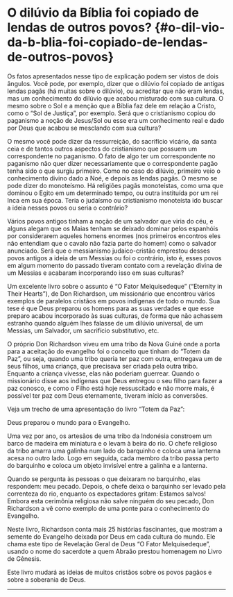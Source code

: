 # O dilúvio da Bíblia foi copiado de lendas de outros povos? {#o-dil-vio-da-b-blia-foi-copiado-de-lendas-de-outros-povos}

Os fatos apresentados nesse tipo de explicação podem ser vistos de dois ângulos. Você pode, por exemplo, dizer que o dilúvio foi copiado de antigas lendas pagãs (há muitas sobre o dilúvio), ou acreditar que não eram lendas, mas um conhecimento do dilúvio que acabou misturado com sua cultura. O mesmo sobre o Sol e a menção que a Bíblia faz dele em relação a Cristo, como o “Sol de Justiça”, por exemplo. Será que o cristianismo copiou do paganismo a noção de Jesus/Sol ou esse era um conhecimento real e dado por Deus que acabou se mesclando com sua cultura?

O mesmo você pode dizer da ressurreição, do sacrifício vicário, da santa ceia e de tantos outros aspectos do cristianismo que possuem um correspondente no paganismo. O fato de algo ter um correspondente no paganismo não quer dizer necessariamente que o correspondente pagão tenha sido o que surgiu primeiro. Como no caso do dilúvio, primeiro veio o conhecimento divino dado a Noé, e depois as lendas pagãs. O mesmo se pode dizer do monoteísmo. Há religiões pagãs monoteístas, como uma que dominou o Egito em um determinado tempo, ou outra instituída por um rei Inca em sua época. Teria o judaísmo ou cristianismo monoteísta ido buscar a ideia nesses povos ou seria o contrário?

Vários povos antigos tinham a noção de um salvador que viria do céu, e alguns alegam que os Maias tenham se deixado dominar pelos espanhóis por considerarem aqueles homens enormes (nos primeiros encontros eles não entendiam que o cavalo não fazia parte do homem) como o salvador anunciado. Será que o messianismo judaico-cristão emprestou desses povos antigos a ideia de um Messias ou foi o contrário, isto é, esses povos em algum momento do passado tiveram contato com a revelação divina de um Messias e acabaram incorporando isso em suas culturas?

Um excelente livro sobre o assunto é “O Fator Melquisedeque” (“Eternity in Their Hearts”), de Don Richardson, um missionário que encontrou vários exemplos de paralelos cristãos em povos indígenas de todo o mundo. Sua tese é que Deus preparou os homens para as suas verdades e que esse preparo acabou incorporado às suas culturas, de forma que não achassem estranho quando alguém lhes falasse de um dilúvio universal, de um Messias, um Salvador, um sacrifício substitutivo, etc.

O próprio Don Richardson viveu em uma tribo da Nova Guiné onde a porta para a aceitação do evangelho foi o conceito que tinham do “Totem da Paz”, ou seja, quando uma tribo queria ter paz com outra, entregava um de seus filhos, uma criança, que precisava ser criada pela outra tribo. Enquanto a criança vivesse, elas não poderiam guerrear. Quando o missionário disse aos indígenas que Deus entregou o seu filho para fazer a paz conosco, e como o Filho está hoje ressuscitado e não morre mais, é possível ter paz com Deus eternamente, tiveram início as conversões.

Veja um trecho de uma apresentação do livro “Totem da Paz”:

Deus preparou o mundo para o Evangelho.

Uma vez por ano, os artesãos de uma tribo da Indonésia constroem um barco de madeira em miniatura e o levam à beira do rio. O chefe religioso da tribo amarra uma galinha num lado do barquinho e coloca uma lanterna acesa no outro lado. Logo em seguida, cada membro da tribo passa perto do barquinho e coloca um objeto invisível entre a galinha e a lanterna.

Quando se pergunta às pessoas o que deixaram no barquinho, elas respondem: meu pecado. Depois, o chefe deixa o barquinho ser levado pela correnteza do rio, enquanto os expectadores gritam: Estamos salvos! Embora esta cerimônia religiosa não salve ninguém do seu pecado, Don Richardson a vê como exemplo de uma ponte para o conhecimento do Evangelho.

Neste livro, Richardson conta mais 25 histórias fascinantes, que mostram a semente do Evangelho deixada por Deus em cada cultura do mundo. Ele chama este tipo de Revelação Geral de Deus “O Fator Melquisedeque”, usando o nome do sacerdote a quem Abraão prestou homenagem no Livro de Gênesis.

Este livro mudará as ideias de muitos cristãos sobre os povos pagãos e sobre a soberania de Deus.

*****